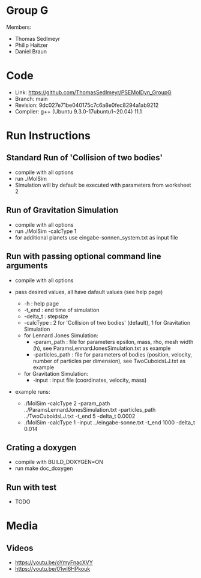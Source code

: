 # Group G #
Members:
* Thomas Sedlmeyr
* Philip Haitzer
* Daniel Braun

# Code #
* Link:     https://github.com/ThomasSedlmeyr/PSEMolDyn_GroupG
* Branch:   main
* Revision: 9dc027e71be040175c7c6a8e0fec8294a1ab9212
* Compiler: g++ (Ubuntu 9.3.0-17ubuntu1~20.04) 11.1

# Run Instructions #
## Standard Run of 'Collision of two bodies' ##
* compile with all options
* run ./MolSim
* Simulation will by default be executed with parameters from worksheet 2

## Run of Gravitation Simulation ##
* compile with all options
* run ./MolSim -calcType 1
* for additional planets use eingabe-sonnen_system.txt as input file

## Run with passing optional command line arguments ##
* compile with all options
* pass desired values, all have dafault values (see help page)
  * -h : help page
  * -t_end : end time of simulation
  * -delta_t : stepsize
  * -calcType : 2 for 'Collision of two bodies' (default), 1 for Gravitation Simulation
  * for Lennard Jones Simulation:
    * -param_path : file for parameters epsilon, mass, rho, mesh width (h), see ParamsLennardJonesSimulation.txt as example
    * -particles_path : file for parameters of bodies (position, velocity, number of particles per dimension), see TwoCuboidsLJ.txt as example
  * for Gravitation Simulation:
    * -input : input file (coordinates, velocity, mass)

* example runs:
  * ./MolSim -calcType 2 -param_path ../ParamsLennardJonesSimulation.txt -particles_path ../TwoCuboidsLJ.txt -t_end 5 -delta_t 0.0002
  * ./MolSim -calcType 1 -input ../eingabe-sonne.txt -t_end 1000 -delta_t 0.014

## Crating a doxygen ##
* compile with BUILD_DOXYGEN=ON
* run make doc_doxygen

## Run with test ##
* TODO

# Media #
## Videos ##
* https://youtu.be/oYmyFnacXVY
* https://youtu.be/01wl6HPkouk
